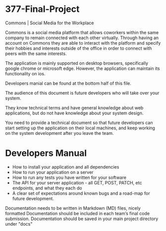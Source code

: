 # 377-Final-Project
Commons | Social Media for the Workplace

Commons is a social media platform that allows coworkers within the same company to remain connected with each other virtually. Through having an account on Commons they are able to interact with the platform and specify their hobbies and interests outside of the office in order to connect with peers with the same interests.

The application is mainly supported on desktop browsers, specifically google chrome or microsoft edge. However, the application 
can maintain its functionality on ios.

Developers manial can be found at the bottom half of this file.

The audience of this document is future developers who will take over your system.

They know technical terms and have general knowledge about web applications, but do not have knowledge about your system design.

You need to provide a technical document so that future developers can start setting up the application on their local machines, and keep working on the system development after you leave the team.

# Developers Manual
- How to install your application and all dependencies
- How to run your application on a server
- How to run any tests you have written for your software
- The API for your server application - all GET, POST, PATCH, etc endpoints, and what they each do
- A clear set of expectations around known bugs and a road-map for future development.

Documentation needs to be written in Markdown (MD) files, nicely formatted
Documentation should be included in each team’s final code submission.
Documentation should be saved in your main project directory under "docs"


